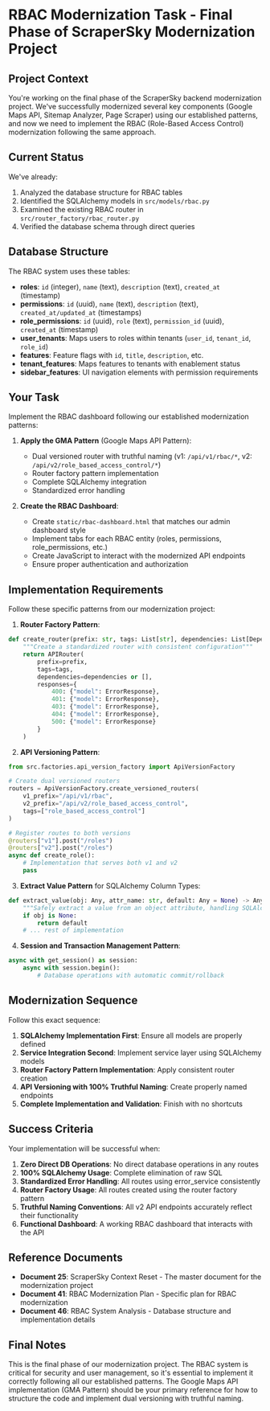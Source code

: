 # RBAC Modernization Task - Final Phase of ScraperSky Modernization Project

## Project Context

You're working on the final phase of the ScraperSky backend modernization project. We've successfully modernized several key components (Google Maps API, Sitemap Analyzer, Page Scraper) using our established patterns, and now we need to implement the RBAC (Role-Based Access Control) modernization following the same approach.

## Current Status

We've already:

1. Analyzed the database structure for RBAC tables
2. Identified the SQLAlchemy models in `src/models/rbac.py`
3. Examined the existing RBAC router in `src/router_factory/rbac_router.py`
4. Verified the database schema through direct queries

## Database Structure

The RBAC system uses these tables:

- **roles**: `id` (integer), `name` (text), `description` (text), `created_at` (timestamp)
- **permissions**: `id` (uuid), `name` (text), `description` (text), `created_at/updated_at` (timestamps)
- **role_permissions**: `id` (uuid), `role` (text), `permission_id` (uuid), `created_at` (timestamp)
- **user_tenants**: Maps users to roles within tenants (`user_id`, `tenant_id`, `role_id`)
- **features**: Feature flags with `id`, `title`, `description`, etc.
- **tenant_features**: Maps features to tenants with enablement status
- **sidebar_features**: UI navigation elements with permission requirements

## Your Task

Implement the RBAC dashboard following our established modernization patterns:

1. **Apply the GMA Pattern** (Google Maps API Pattern):

   - Dual versioned router with truthful naming (v1: `/api/v1/rbac/*`, v2: `/api/v2/role_based_access_control/*`)
   - Router factory pattern implementation
   - Complete SQLAlchemy integration
   - Standardized error handling

2. **Create the RBAC Dashboard**:
   - Create `static/rbac-dashboard.html` that matches our admin dashboard style
   - Implement tabs for each RBAC entity (roles, permissions, role_permissions, etc.)
   - Create JavaScript to interact with the modernized API endpoints
   - Ensure proper authentication and authorization

## Implementation Requirements

Follow these specific patterns from our modernization project:

1. **Router Factory Pattern**:

```python
def create_router(prefix: str, tags: List[str], dependencies: List[Depends] = None) -> APIRouter:
    """Create a standardized router with consistent configuration"""
    return APIRouter(
        prefix=prefix,
        tags=tags,
        dependencies=dependencies or [],
        responses={
            400: {"model": ErrorResponse},
            401: {"model": ErrorResponse},
            403: {"model": ErrorResponse},
            404: {"model": ErrorResponse},
            500: {"model": ErrorResponse}
        }
    )
```

2. **API Versioning Pattern**:

```python
from src.factories.api_version_factory import ApiVersionFactory

# Create dual versioned routers
routers = ApiVersionFactory.create_versioned_routers(
    v1_prefix="/api/v1/rbac",
    v2_prefix="/api/v2/role_based_access_control",
    tags=["role_based_access_control"]
)

# Register routes to both versions
@routers["v1"].post("/roles")
@routers["v2"].post("/roles")
async def create_role():
    # Implementation that serves both v1 and v2
    pass
```

3. **Extract Value Pattern** for SQLAlchemy Column Types:

```python
def extract_value(obj: Any, attr_name: str, default: Any = None) -> Any:
    """Safely extract a value from an object attribute, handling SQLAlchemy columns."""
    if obj is None:
        return default
    # ... rest of implementation
```

4. **Session and Transaction Management Pattern**:

```python
async with get_session() as session:
    async with session.begin():
        # Database operations with automatic commit/rollback
```

## Modernization Sequence

Follow this exact sequence:

1. **SQLAlchemy Implementation First**: Ensure all models are properly defined
2. **Service Integration Second**: Implement service layer using SQLAlchemy models
3. **Router Factory Pattern Implementation**: Apply consistent router creation
4. **API Versioning with 100% Truthful Naming**: Create properly named endpoints
5. **Complete Implementation and Validation**: Finish with no shortcuts

## Success Criteria

Your implementation will be successful when:

1. **Zero Direct DB Operations**: No direct database operations in any routes
2. **100% SQLAlchemy Usage**: Complete elimination of raw SQL
3. **Standardized Error Handling**: All routes using error_service consistently
4. **Router Factory Usage**: All routes created using the router factory pattern
5. **Truthful Naming Conventions**: All v2 API endpoints accurately reflect their functionality
6. **Functional Dashboard**: A working RBAC dashboard that interacts with the API

## Reference Documents

- **Document 25**: ScraperSky Context Reset - The master document for the modernization project
- **Document 41**: RBAC Modernization Plan - Specific plan for RBAC modernization
- **Document 46**: RBAC System Analysis - Database structure and implementation details

## Final Notes

This is the final phase of our modernization project. The RBAC system is critical for security and user management, so it's essential to implement it correctly following all our established patterns. The Google Maps API implementation (GMA Pattern) should be your primary reference for how to structure the code and implement dual versioning with truthful naming.

